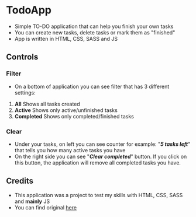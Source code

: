 # TodoApp
 - Simple TO-DO application that can help you finish your own tasks
 - You can create new tasks, delete tasks or mark them as "finished"
 - App is written in HTML, CSS, SASS and JS
## Controls	
### **Filter**
 - On a bottom of application you can see filter that has 3 different settings:
 1. **All**
 Shows all tasks created
 2. **Active**
 Shows only active/unfinished tasks 
 3. **Completed**
 Shows only completed/finished tasks
 ### **Clear**
 - Under your tasks, on left you can see counter for example: "***5 tasks left***"  that tells you how many active tasks you have
 - On the right side you can see "***Clear completed***" button. If you click on this button, the application will remove all completed tasks you have.

## Credits
-   This application was a project to test my skills with HTML, CSS, SASS and  **mainly**  JS
-   You can find original  [here](https://www.frontendmentor.io/challenges/todo-app-Su1_KokOW)
